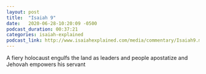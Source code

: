 ```yaml
---
layout: post
title:  "Isaiah 9"
date:   2020-06-28-10:20:09 -0500
podcast_duration: 00:37:21
categories: isaiah-explained
podcast_link: http://www.isaiahexplained.com/media/commentary/Isaiah9.mp3
---
```

A fiery holocaust engulfs the land as leaders and people apostatize and Jehovah empowers his servant
